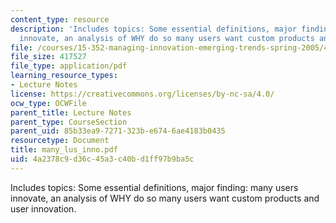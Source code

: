 ```yaml
---
content_type: resource
description: 'Includes topics: Some essential definitions, major finding: many users
  innovate, an analysis of WHY do so many users want custom products and user innovation.'
file: /courses/15-352-managing-innovation-emerging-trends-spring-2005/4a2378c9d36c45a3c40bd1ff97b9ba5c_many_lus_inno.pdf
file_size: 417527
file_type: application/pdf
learning_resource_types:
- Lecture Notes
license: https://creativecommons.org/licenses/by-nc-sa/4.0/
ocw_type: OCWFile
parent_title: Lecture Notes
parent_type: CourseSection
parent_uid: 85b33ea9-7271-323b-e674-6ae4183b0435
resourcetype: Document
title: many_lus_inno.pdf
uid: 4a2378c9-d36c-45a3-c40b-d1ff97b9ba5c
---
```

Includes topics: Some essential definitions, major finding: many users innovate, an analysis of WHY do so many users want custom products and user innovation.